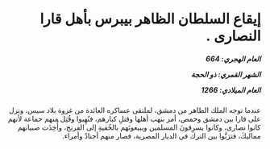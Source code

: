 <h1 dir="rtl">إيقاع السلطان الظاهر بيبرس بأهل قارا النصارى .</h1>

<h5 dir="rtl">العام الهجري:  664

الشهر القمري: ذو الحجة

العام الميلادي: 1266</h5>

<p dir="rtl">عندما توجه الملك الظاهر من دمشق، لملتقى عساكره العائدة من غزوة بلاد سيس، ونزل على قارا بين دمشق وحمص، أمر بنهب أهلها وقتلِ كبارهم، فنُهِبوا وقُتِل منهم جماعة لأنهم كانوا نصارى، وكانوا يسرِقونَ المسلمين ويبيعونَهم بالخُفيةِ إلى الفرنج، وأُخِذَت صبيانهم مماليكَ، فترَبَّوا بين الترك في الديار المصرية، فصار منهم أجنادٌ وأمراء.</p></br>

